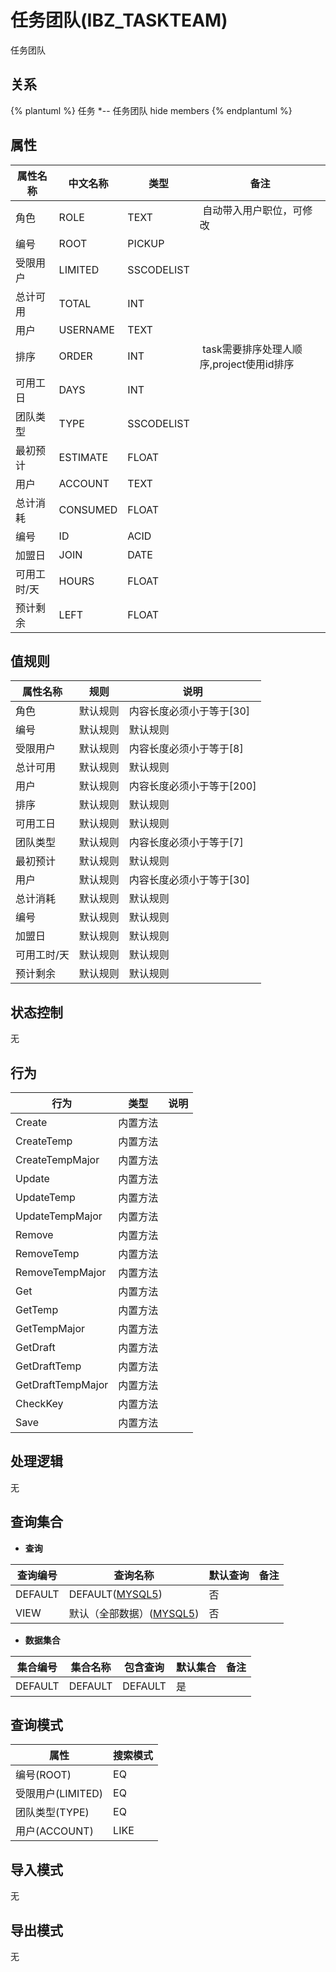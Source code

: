 # 任务团队(IBZ_TASKTEAM)

  任务团队

## 关系
{% plantuml %}
任务 *-- 任务团队 
hide members
{% endplantuml %}

## 属性

| 属性名称        |    中文名称    | 类型     |  备注  |
| --------   |------------| -----   |  -------- | 
|角色|ROLE|TEXT|&nbsp;自动带入用户职位，可修改|
|编号|ROOT|PICKUP|&nbsp;|
|受限用户|LIMITED|SSCODELIST|&nbsp;|
|总计可用|TOTAL|INT|&nbsp;|
|用户|USERNAME|TEXT|&nbsp;|
|排序|ORDER|INT|&nbsp;task需要排序处理人顺序,project使用id排序|
|可用工日|DAYS|INT|&nbsp;|
|团队类型|TYPE|SSCODELIST|&nbsp;|
|最初预计|ESTIMATE|FLOAT|&nbsp;|
|用户|ACCOUNT|TEXT|&nbsp;|
|总计消耗|CONSUMED|FLOAT|&nbsp;|
|编号|ID|ACID|&nbsp;|
|加盟日|JOIN|DATE|&nbsp;|
|可用工时/天|HOURS|FLOAT|&nbsp;|
|预计剩余|LEFT|FLOAT|&nbsp;|

## 值规则
| 属性名称    | 规则    |  说明  |
| --------   |------------| ----- | 
|角色|默认规则|内容长度必须小于等于[30]|
|编号|默认规则|默认规则|
|受限用户|默认规则|内容长度必须小于等于[8]|
|总计可用|默认规则|默认规则|
|用户|默认规则|内容长度必须小于等于[200]|
|排序|默认规则|默认规则|
|可用工日|默认规则|默认规则|
|团队类型|默认规则|内容长度必须小于等于[7]|
|最初预计|默认规则|默认规则|
|用户|默认规则|内容长度必须小于等于[30]|
|总计消耗|默认规则|默认规则|
|编号|默认规则|默认规则|
|加盟日|默认规则|默认规则|
|可用工时/天|默认规则|默认规则|
|预计剩余|默认规则|默认规则|

## 状态控制

无


## 行为
| 行为    | 类型    |  说明  |
| --------   |------------| ----- | 
|Create|内置方法|&nbsp;|
|CreateTemp|内置方法|&nbsp;|
|CreateTempMajor|内置方法|&nbsp;|
|Update|内置方法|&nbsp;|
|UpdateTemp|内置方法|&nbsp;|
|UpdateTempMajor|内置方法|&nbsp;|
|Remove|内置方法|&nbsp;|
|RemoveTemp|内置方法|&nbsp;|
|RemoveTempMajor|内置方法|&nbsp;|
|Get|内置方法|&nbsp;|
|GetTemp|内置方法|&nbsp;|
|GetTempMajor|内置方法|&nbsp;|
|GetDraft|内置方法|&nbsp;|
|GetDraftTemp|内置方法|&nbsp;|
|GetDraftTempMajor|内置方法|&nbsp;|
|CheckKey|内置方法|&nbsp;|
|Save|内置方法|&nbsp;|

## 处理逻辑
无

## 查询集合

* **查询**

| 查询编号 | 查询名称       | 默认查询 |   备注|
| --------  | --------   | --------   | ----- |
|DEFAULT|DEFAULT([MYSQL5](../../appendix/query_MYSQL5.md#TaskTeam_Default))|否|&nbsp;|
|VIEW|默认（全部数据）([MYSQL5](../../appendix/query_MYSQL5.md#TaskTeam_View))|否|&nbsp;|

* **数据集合**

| 集合编号 | 集合名称   |  包含查询  | 默认集合 |   备注|
| --------  | --------   | -------- | --------   | ----- |
|DEFAULT|DEFAULT|DEFAULT|是|&nbsp;|

## 查询模式
| 属性      |    搜索模式     |
| --------   |------------|
|编号(ROOT)|EQ|
|受限用户(LIMITED)|EQ|
|团队类型(TYPE)|EQ|
|用户(ACCOUNT)|LIKE|

## 导入模式
无


## 导出模式
无
